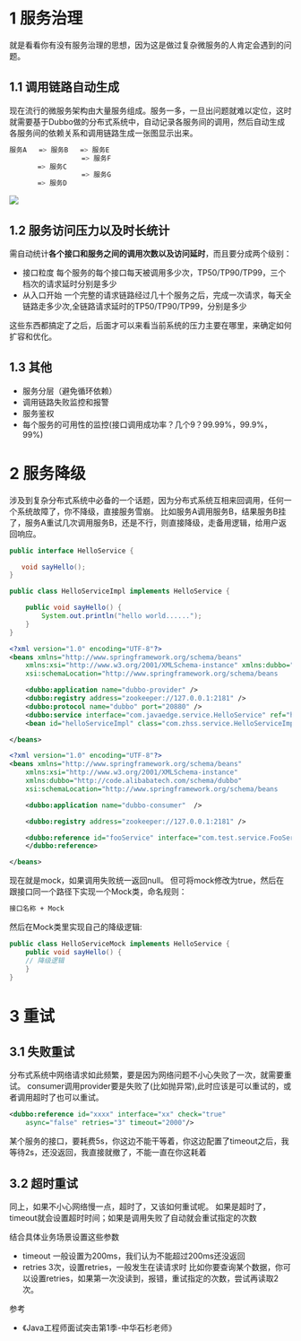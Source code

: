 # 1 服务治理
就是看看你有没有服务治理的思想，因为这是做过复杂微服务的人肯定会遇到的问题。

## 1.1 调用链路自动生成
现在流行的微服务架构由大量服务组成。服务一多，一旦出问题就难以定位，这时就需要基于Dubbo做的分布式系统中，自动记录各服务间的调用，然后自动生成各服务间的依赖关系和调用链路生成一张图显示出来。

```bash
服务A   => 服务B   => 服务E
                  => 服务F
       => 服务C
                  => 服务G
       => 服务D
```
![](https://img-blog.csdnimg.cn/2019070914360745.png)

## 1.2 服务访问压力以及时长统计
需自动统计**各个接口和服务之间的调用次数以及访问延时**，而且要分成两个级别：
- 接口粒度
每个服务的每个接口每天被调用多少次，TP50/TP90/TP99，三个档次的请求延时分别是多少
- 从入口开始
一个完整的请求链路经过几十个服务之后，完成一次请求，每天全链路走多少次,全链路请求延时的TP50/TP90/TP99，分别是多少

这些东西都搞定了之后，后面才可以来看当前系统的压力主要在哪里，来确定如何扩容和优化。

## 1.3 其他
- 服务分层（避免循环依赖）
- 调用链路失败监控和报警
- 服务鉴权
- 每个服务的可用性的监控(接口调用成功率？几个9？99.99%，99.9%，99%)

# 2 服务降级
涉及到复杂分布式系统中必备的一个话题，因为分布式系统互相来回调用，任何一个系统故障了，你不降级，直接服务雪崩。
比如服务A调用服务B，结果服务B挂了，服务A重试几次调用服务B，还是不行，则直接降级，走备用逻辑，给用户返回响应。
```java
public interface HelloService {

   void sayHello();
}
```
```java
public class HelloServiceImpl implements HelloService {

    public void sayHello() {
        System.out.println("hello world......");
    }
}
```
```xml
<?xml version="1.0" encoding="UTF-8"?>
<beans xmlns="http://www.springframework.org/schema/beans"
    xmlns:xsi="http://www.w3.org/2001/XMLSchema-instance" xmlns:dubbo="http://code.alibabatech.com/schema/dubbo"
    xsi:schemaLocation="http://www.springframework.org/schema/beans        http://www.springframework.org/schema/beans/spring-beans.xsd        http://code.alibabatech.com/schema/dubbo        http://code.alibabatech.com/schema/dubbo/dubbo.xsd">

    <dubbo:application name="dubbo-provider" />
    <dubbo:registry address="zookeeper://127.0.0.1:2181" />
    <dubbo:protocol name="dubbo" port="20880" />
    <dubbo:service interface="com.javaedge.service.HelloService" ref="helloServiceImpl" timeout="10000" />
    <bean id="helloServiceImpl" class="com.zhss.service.HelloServiceImpl" />

</beans>
```
```xml
<?xml version="1.0" encoding="UTF-8"?>
<beans xmlns="http://www.springframework.org/schema/beans"
    xmlns:xsi="http://www.w3.org/2001/XMLSchema-instance"
    xmlns:dubbo="http://code.alibabatech.com/schema/dubbo"
    xsi:schemaLocation="http://www.springframework.org/schema/beans        http://www.springframework.org/schema/beans/spring-beans.xsd        http://code.alibabatech.com/schema/dubbo        http://code.alibabatech.com/schema/dubbo/dubbo.xsd">

    <dubbo:application name="dubbo-consumer"  />

    <dubbo:registry address="zookeeper://127.0.0.1:2181" />

    <dubbo:reference id="fooService" interface="com.test.service.FooService"  timeout="10000" check="false" mock="return null">
    </dubbo:reference>

</beans>
```

现在就是mock，如果调用失败统一返回null。
但可将mock修改为true，然后在跟接口同一个路径下实现一个Mock类，命名规则：
```bash
接口名称 + Mock
```
然后在Mock类里实现自己的降级逻辑:
```java
public class HelloServiceMock implements HelloService {
	public void sayHello() {
	// 降级逻辑
	}
}
```

# 3 重试

## 3.1 失败重试
分布式系统中网络请求如此频繁，要是因为网络问题不小心失败了一次，就需要重试。
consumer调用provider要是失败了(比如抛异常),此时应该是可以重试的，或者调用超时了也可以重试。
```xml
<dubbo:reference id="xxxx" interface="xx" check="true" 
	async="false" retries="3" timeout="2000"/>
```

某个服务的接口，要耗费5s，你这边不能干等着，你这边配置了timeout之后，我等待2s，还没返回，我直接就撤了，不能一直在你这耗着

## 3.2 超时重试
同上，如果不小心网络慢一点，超时了，又该如何重试呢。
如果是超时了，timeout就会设置超时时间；如果是调用失败了自动就会重试指定的次数

结合具体业务场景设置这些参数
- timeout
一般设置为200ms，我们认为不能超过200ms还没返回
- retries
3次，设置retries，一般发生在读请求时
比如你要查询某个数据，你可以设置retries，如果第一次没读到，报错，重试指定的次数，尝试再读取2次。

参考
- 《Java工程师面试突击第1季-中华石杉老师》